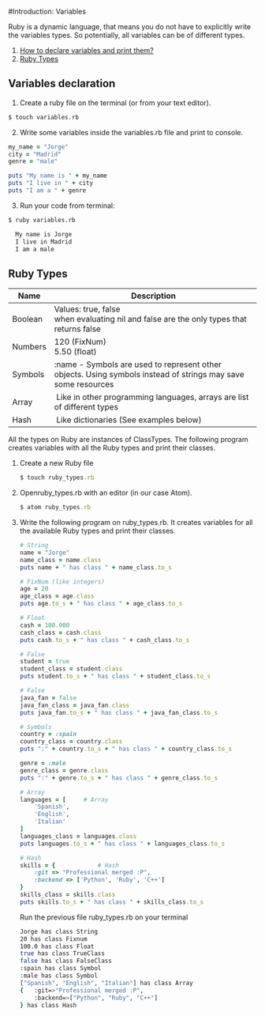 #Introduction: Variables

Ruby is a dynamic language, that means you do not have to explicitly write the variables types.
So potentially, all variables can be of different types.

1. [How to declare variables and print them?](#variablesdeclaration)
2. [Ruby Types](#rubytypes)


## <a name="variablesdeclaration"></a> Variables declaration

1. Create a ruby file on the terminal (or from your text editor).

  ```Bash
  $ touch variables.rb
  ```

2. Write some variables inside the variables.rb file and print to console.

  ```Ruby
  my_name = "Jorge"
  city = "Madrid"
  genre = "male"

  puts "My name is " + my_name
  puts "I live in " + city
  puts "I am a " + genre
  ```

3. Run your code from terminal:

  ```Bash
  $ ruby variables.rb
  ```

  ```Bash
 	My name is Jorge
	I live in Madrid
	I am a male
  ```

## <a name="rubytypes"></a>Ruby Types

| Name   | Description |
| ------ | ----------- |
| Boolean | Values: true, false<br />when evaluating nil and false are the only types that returns false | 
| Numbers | 120 (FixNum) <br />5.50 (float) |
| Symbols | :name - Symbols are used to represent other objects. Using symbols instead of strings may save some resources |
| Array | Like in other programming languages, arrays are list of  different types |
| Hash | Like dictionaries (See examples below) |

All the types on Ruby are instances of ClassTypes. The following program creates variables with all the Ruby types and print their classes.

1. Create a new Ruby file

	```Ruby
	$ touch ruby_types.rb
	```

2. Openruby_types.rb with an editor (in our case Atom).

	```Ruby
	$ atom ruby_types.rb
	```
3. Write the following program on ruby_types.rb. It creates variables for all the available Ruby types and print their classes.

	```Ruby
	# String
	name = "Jorge"
	name_class = name.class
	puts name + " has class " + name_class.to_s

	# FixNum (like integers)
	age = 20
	age_class = age.class
	puts age.to_s + " has class " + age_class.to_s

	# Float
	cash = 100.000
	cash_class = cash.class
	puts cash.to_s + " has class " + cash_class.to_s

	# False
	student = true
	student_class = student.class
	puts student.to_s + " has class " + student_class.to_s

	# False
	java_fan = false
	java_fan_class = java_fan.class
	puts java_fan.to_s + " has class " + java_fan_class.to_s

	# Symbols
	country = :spain
	country_class = country.class
	puts ":" + country.to_s + " has class " + country_class.to_s

	genre = :male
	genre_class = genre.class
	puts ":" + genre.to_s + " has class " + genre_class.to_s

	# Array
	languages = [     # Array
		'Spanish',
		'English',
		'Italian'
	]
	languages_class = languages.class
	puts languages.to_s + " has class " + languages_class.to_s

	# Hash
	skills = {			  # Hash
		:git => "Professional merged :P",
		:backend => ['Python', 'Ruby', 'C++']
	}
	skills_class = skills.class
	puts skills.to_s + " has class " + skills_class.to_s
	```

	Run the previous file ruby_types.rb on your terminal

	```Bash
	Jorge has class String
	20 has class Fixnum
	100.0 has class Float
	true has class TrueClass
	false has class FalseClass
	:spain has class Symbol
	:male has class Symbol
	["Spanish", "English", "Italian"] has class Array
	{   :git=>"Professional merged :P",
		:backend=>["Python", "Ruby", "C++"]
	} has class Hash
	```
